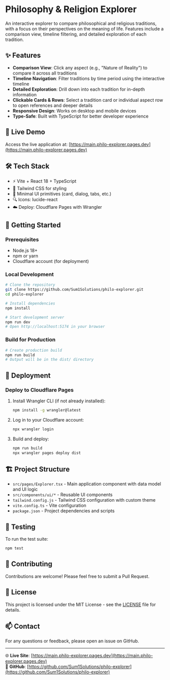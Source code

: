 # Philosophy & Religion Explorer

An interactive explorer to compare philosophical and religious traditions, with a focus on their perspectives on the meaning of life. Features include a comparison view, timeline filtering, and detailed exploration of each tradition.

## ✨ Features

- **Comparison View**: Click any aspect (e.g., "Nature of Reality") to compare it across all traditions
- **Timeline Navigation**: Filter traditions by time period using the interactive timeline
- **Detailed Exploration**: Drill down into each tradition for in-depth information
- **Clickable Cards & Rows**: Select a tradition card or individual aspect row to open references and deeper details
- **Responsive Design**: Works on desktop and mobile devices
- **Type-Safe**: Built with TypeScript for better developer experience

## 🚀 Live Demo

Access the live application at: [https://main.philo-explorer.pages.dev](https://main.philo-explorer.pages.dev)

## 🛠 Tech Stack

- ⚡ Vite + React 18 + TypeScript
- 🎨 Tailwind CSS for styling
- 🧩 Minimal UI primitives (card, dialog, tabs, etc.)
- 🔍 Icons: lucide-react
- ☁️ Deploy: Cloudflare Pages with Wrangler

## 🚀 Getting Started

### Prerequisites

- Node.js 18+
- npm or yarn
- Cloudflare account (for deployment)

### Local Development

```bash
# Clone the repository
git clone https://github.com/Sum1Solutions/philo-explorer.git
cd philo-explorer

# Install dependencies
npm install

# Start development server
npm run dev
# Open http://localhost:5174 in your browser
```

### Build for Production

```bash
# Create production build
npm run build
# Output will be in the dist/ directory
```

## 🚀 Deployment

### Deploy to Cloudflare Pages

1. Install Wrangler CLI (if not already installed):
   ```bash
   npm install -g wrangler@latest
   ```

2. Log in to your Cloudflare account:
   ```bash
   npx wrangler login
   ```

3. Build and deploy:
   ```bash
   npm run build
   npx wrangler pages deploy dist
   ```

## 🏗 Project Structure

- `src/pages/Explorer.tsx` - Main application component with data model and UI logic
- `src/components/ui/*` - Reusable UI components
- `tailwind.config.js` - Tailwind CSS configuration with custom theme
- `vite.config.ts` - Vite configuration
- `package.json` - Project dependencies and scripts

## 🧪 Testing

To run the test suite:

```bash
npm test
```

## 🤝 Contributing

Contributions are welcome! Please feel free to submit a Pull Request.

## 📄 License

This project is licensed under the MIT License - see the [LICENSE](LICENSE) file for details.

## 📫 Contact

For any questions or feedback, please open an issue on GitHub.

---

🌐 **Live Site**: [https://main.philo-explorer.pages.dev](https://main.philo-explorer.pages.dev)  
📂 **GitHub**: [https://github.com/Sum1Solutions/philo-explorer](https://github.com/Sum1Solutions/philo-explorer)
